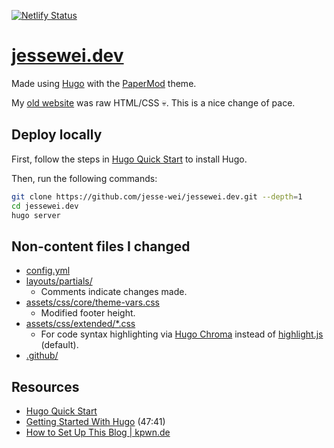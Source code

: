 [![Netlify Status](https://api.netlify.com/api/v1/badges/9d745180-286f-4084-bd0e-046e2c5d22ef/deploy-status)](https://app.netlify.com/sites/cheerful-mousse-b9d87b/deploys)

# [jessewei.dev](https://jessewei.dev)

Made using [Hugo](https://gohugo.io) with the [PaperMod](https://github.com/adityatelange/hugo-PaperMod) theme.

My [old website](https://github.com/jesse-wei/jessewei.dev_old) was raw HTML/CSS 💀. This is a nice change of pace.

## Deploy locally

First, follow the steps in [Hugo Quick Start](https://gohugo.io/getting-started/quick-start/#prerequisites) to install Hugo.

Then, run the following commands:

```bash
git clone https://github.com/jesse-wei/jessewei.dev.git --depth=1
cd jessewei.dev
hugo server
```

## Non-content files I changed

* [config.yml](https://github.com/jesse-wei/jessewei.dev/blob/main/config.yml)
* [layouts/partials/](https://github.com/jesse-wei/jessewei.dev/blob/main/layouts/partials)
  * Comments indicate changes made.
* [assets/css/core/theme-vars.css](https://github.com/jesse-wei/jessewei.dev/blob/main/assets/css/core/theme-vars.css)
  * Modified footer height.
* [assets/css/extended/*.css](https://github.com/jesse-wei/jessewei.dev/tree/main/assets/css/extended)
  * For code syntax highlighting via [Hugo Chroma](https://gohugo.io/content-management/syntax-highlighting/) instead of [highlight.js](https://highlightjs.org) (default).
* [.github/](https://github.com/jesse-wei/jessewei.dev/blob/main/.github)

## Resources

* [Hugo Quick Start](https://gohugo.io/getting-started/quick-start)
* [Getting Started With Hugo](https://www.youtube.com/watch?v=hjD9jTi_DQ4) (47:41)
* [How to Set Up This Blog | kpwn.de](https://kpwn.de/2021/09/how-to-set-up-this-blog/)
